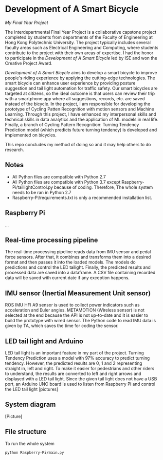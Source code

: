 # Development of A Smart Bicycle
*My Final Year Project*

The Interdepartmental Final Year Project is a collaborative capstone project completed by students from departments of the Faculty of Engineering at Hong Kong Polytechnic University. The project typically includes several faculty areas such as Electrical Engineering and Computing, where students contribute to the project with their own areas of expertise. I had the honor to participate in the *Development of A Smart Bicycle* led by ISE and won the Creative Project Award. 

*Development of A Smart Bicycle* aims to develop a smart bicycle to improve people's riding experience by applying the cutting-edge technologies. The smart bicycle can enhance user experience by providing posture suggestion and tail light automation for traffic safety. Our smart bicycles are targeted at citizens, so the ideal outcome is that users can review their trip with a smartphone app where all suggestions, records, etc. are saved instead of the bicycle. In the project, I am responsible for developing the prototype of Cycling Patten Recognition with motion sensors and Machine Learning. Through this project, I have enhanced my interpersonal skills and technical skills in data analytics and the application of ML models in real life. Finally, a branch of Cycling Pattern Recognition: Turning Tendency Prediction model (which predicts future turning tendency) is developed and implemented on bicycles. 

This repo concludes my method of doing so and it may help others to do research.

## Notes
- All Python files are compatible with Python 2.7
- All Python files are compatible with Python 3.7 except Raspberry-Pi/taillightControl.py because of coding. Therefore, The whole system needs to be ran in Python 2.7
- Raspberry-Pi/requirements.txt is only a recommended installation list.

## Raspberry Pi
...

## Real-time processing pipeline
The real-time processing pipeline reads data from IMU sensor and pedal force sensors. After that, it combines and transforms them into a desired format and then passes it into the loaded models. The models do predictions and control the LED tailight. Finally, the predicted results and processed data are saved into a dataframe. A CSV file containing recorded data will be saved with current date if any exception happens.

## IMU sensor (Inertial Measurement Unit sensor)
ROS IMU HFI A9 sensor is used to collect power indicators such as acceleration and Euler angles. METAMOTION (Wireless sensor) is not selected at the end because the API is not up-to-date and it is easier to build the prototype with wired sensor. The Python code to read IMU data is given by TA, which saves the time for coding the sensor. 

## LED tail light and Arduino
LED tail light is an important feature in my part of the project. Turning Tendency Prediction uses a model with 97% accuracy to predict turning tendency. However, the predicted results are 0, 1 and 2 representing straight in, left and right. To make it easier for pedestrians and other riders to understand, the results are converted to left and right arrows and displayed with a LED tail light. Since the given tail light does not have a USB port, an Arduino UNO board is used to listen from Raspberry Pi and control the LED tail light
[pictures]





## System diagram
[Picture]

## File structure

To run the whole system
```bash
python Raspberry-Pi/main.py
```


